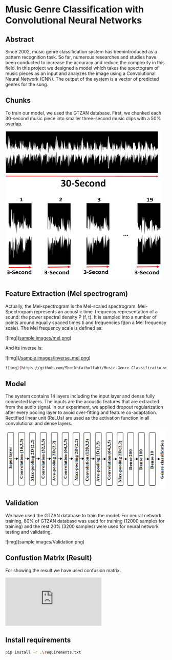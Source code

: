# Music Genre Classification with Convolutional Neural Networks

## Abstract
Since 2002, music genre classification system has beenintroduced as a pattern recognition task. So far, numerous researches and studies have been conducted to increase
the accuracy and reduce the complexity in this field. In this project we designed a model which takes the spectogram of music pieces as an input and analyzes the image using a Convolutional Neural Network (CNN). The output of the system is a vector of predicted genres for the song.  

## Chunks
To train our model, we used the GTZAN database. First, we chunked each 30-second music piece into smaller three-second music clips with a 50% overlap.

![img](https://github.com/Sheikhfathollahi/Music-Genre-Classificatio-with-Convolutional-Neural-Networks/blob/main/sample%20images/Chunk.png)


## Feature Extraction (Mel spectrogram)
Actually, the Mel-spectrogram is the Mel-scaled spectrogram.
Mel-Spectrogram represents an acoustic time–frequency representation of a sound: the power spectral density P (f, t). It is sampled into a number of points around equally spaced times
ti and frequencies fj(on a Mel frequency scale). The Mel frequency scale is defined as:

![img]([sample images/mel.png](https://github.com/Sheikhfathollahi/Music-Genre-Classificatio-with-Convolutional-Neural-Networks/blob/main/sample%20images/mel.png))


And its inverse is:

![img]([/sample images/inverse_mel.png](https://github.com/Sheikhfathollahi/Music-Genre-Classificatio-with-Convolutional-Neural-Networks/blob/main/sample%20images/inverse_mel.png))

```bash
![img](https://github.com/Sheikhfathollahi/Music-Genre-Classificatio-with-Convolutional-Neural-Networks/blob/main/sample%20images/melspectrogram.png)
```
## Model

The system contains 14 layers including the input layer and dense fully connected layers. The inputs are the acoustic features that are extracted from the audio signal.
In our experiment, we applied dropout regularization after every pooling layer to avoid over-fitting and feature co-adaptation. Rectified linear unit (ReLUs) are used as the activation function in all convolutional and
dense layers.

![img](https://github.com/Sheikhfathollahi/Music-Genre-Classificatio-with-Convolutional-Neural-Networks/blob/main/sample%20images/Model.png) 

## Validation

We have used the GTZAN database to train the model. For neural network training, 80% of GTZAN database was used for training (12000 samples for training) and the rest 20% (3200 samples) were used for neural network testing and validating.

![img](sample images/Validation.png) 

## Confustion Matrix (Result)
For showing the result we have used confusion matrix.

![img](https://github.com/Sheikhfathollahi/Music-Genre-Classificatio-with-Convolutional-Neural-Networks/blob/main/Confusion%20matrix.py) 


## Install requirements

```bash
pip install -r .\requirements.txt
```
